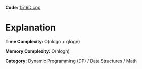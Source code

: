**Code:** [1516D.cpp](./1516D.cpp)

# Explanation

**Time Complexity:** O(nlogn + qlogn)

**Memory Complexity:** O(nlogn) 

**Category:** Dynamic Programming (DP) / Data Structures / Math
